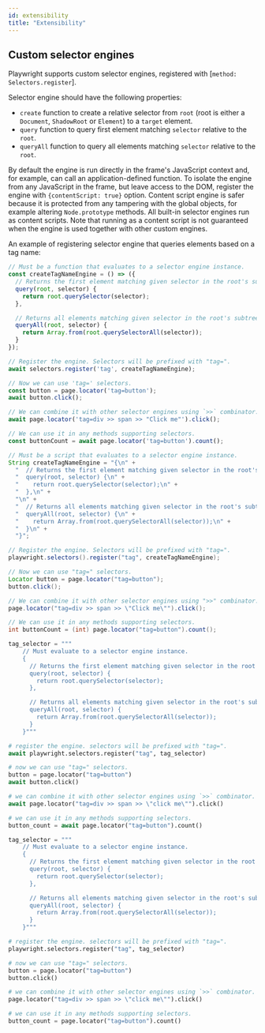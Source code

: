 ```yaml
---
id: extensibility
title: "Extensibility"
---
```


<!-- TOC -->

## Custom selector engines

Playwright supports custom selector engines, registered with [`method: Selectors.register`].

Selector engine should have the following properties:
- `create` function to create a relative selector from `root` (root is either a `Document`, `ShadowRoot` or `Element`)
  to a `target` element.
- `query` function to query first element matching `selector` relative to the `root`.
- `queryAll` function to query all elements matching `selector` relative to the `root`.

By default the engine is run directly in the frame's JavaScript context and, for example, can call an
application-defined function. To isolate the engine from any JavaScript in the frame, but leave access to the DOM,
register the engine with `{contentScript: true}` option. Content script engine is safer because it is protected from any
tampering with the global objects, for example altering `Node.prototype` methods. All built-in selector engines run as
content scripts. Note that running as a content script is not guaranteed when the engine is used together with other
custom engines.

An example of registering selector engine that queries elements based on a tag name:

```js
// Must be a function that evaluates to a selector engine instance.
const createTagNameEngine = () => ({
  // Returns the first element matching given selector in the root's subtree.
  query(root, selector) {
    return root.querySelector(selector);
  },

  // Returns all elements matching given selector in the root's subtree.
  queryAll(root, selector) {
    return Array.from(root.querySelectorAll(selector));
  }
});

// Register the engine. Selectors will be prefixed with "tag=".
await selectors.register('tag', createTagNameEngine);

// Now we can use 'tag=' selectors.
const button = page.locator('tag=button');
await button.click();

// We can combine it with other selector engines using `>>` combinator.
await page.locator('tag=div >> span >> "Click me"').click();

// We can use it in any methods supporting selectors.
const buttonCount = await page.locator('tag=button').count();
```

```java
// Must be a script that evaluates to a selector engine instance.
String createTagNameEngine = "{\n" +
  "  // Returns the first element matching given selector in the root's subtree.\n" +
  "  query(root, selector) {\n" +
  "    return root.querySelector(selector);\n" +
  "  },\n" +
  "\n" +
  "  // Returns all elements matching given selector in the root's subtree.\n" +
  "  queryAll(root, selector) {\n" +
  "    return Array.from(root.querySelectorAll(selector));\n" +
  "  }\n" +
  "}";

// Register the engine. Selectors will be prefixed with "tag=".
playwright.selectors().register("tag", createTagNameEngine);

// Now we can use "tag=" selectors.
Locator button = page.locator("tag=button");
button.click();

// We can combine it with other selector engines using ">>" combinator.
page.locator("tag=div >> span >> \"Click me\"").click();

// We can use it in any methods supporting selectors.
int buttonCount = (int) page.locator("tag=button").count();
```

```python async
tag_selector = """
    // Must evaluate to a selector engine instance.
    {
      // Returns the first element matching given selector in the root's subtree.
      query(root, selector) {
        return root.querySelector(selector);
      },

      // Returns all elements matching given selector in the root's subtree.
      queryAll(root, selector) {
        return Array.from(root.querySelectorAll(selector));
      }
    }"""

# register the engine. selectors will be prefixed with "tag=".
await playwright.selectors.register("tag", tag_selector)

# now we can use "tag=" selectors.
button = page.locator("tag=button")
await button.click()

# we can combine it with other selector engines using `>>` combinator.
await page.locator("tag=div >> span >> \"click me\"").click()

# we can use it in any methods supporting selectors.
button_count = await page.locator("tag=button").count()
```

```python sync
tag_selector = """
    // Must evaluate to a selector engine instance.
    {
      // Returns the first element matching given selector in the root's subtree.
      query(root, selector) {
        return root.querySelector(selector);
      },

      // Returns all elements matching given selector in the root's subtree.
      queryAll(root, selector) {
        return Array.from(root.querySelectorAll(selector));
      }
    }"""

# register the engine. selectors will be prefixed with "tag=".
playwright.selectors.register("tag", tag_selector)

# now we can use "tag=" selectors.
button = page.locator("tag=button")
button.click()

# we can combine it with other selector engines using `>>` combinator.
page.locator("tag=div >> span >> \"click me\"").click()

# we can use it in any methods supporting selectors.
button_count = page.locator("tag=button").count()
```
